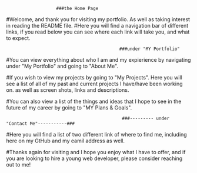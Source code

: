                        ###the Home Page

#Welcome, and thank you for visiting my portfolio. As well as taking interest in reading the README file.
#Here you will find a navigation bar of different links, if you read below you can see where each link will take you, and what to expect.



                                               ###under "MY Portfolio"

#You can view everything about who I am and my expierience by navigating under "My Portfolio" and going to "About Me".

#If you wish to view my projects by going to "My Projects". Here you will see a list of all of my past and current projects I have/have been working on. as well as screen shots, links and descriptions.

#You can also view a list of the things and ideas that I hope to see in the future of my career by going to "MY Plans & Goals".


                                                ###--------- under "Contact Me"-----------###

#Here you will find a list of two different link of where to find me, including here on my GtHub and my eamil address as well.



#Thanks again for visiting and I hope you enjoy what I have to offer, and if you are looking to hire a young web developer, please consider reaching out to me!
